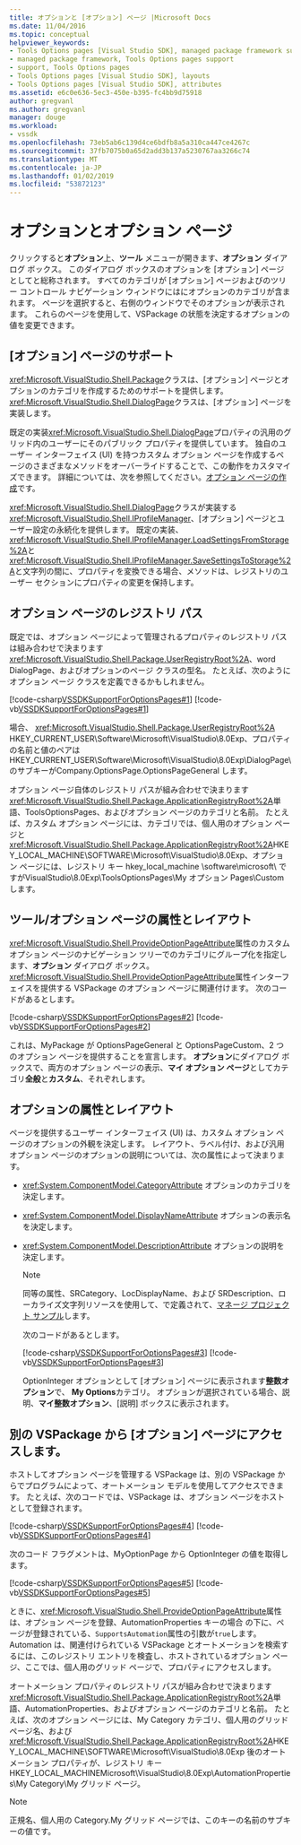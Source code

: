 ```yaml
---
title: オプションと [オプション] ページ |Microsoft Docs
ms.date: 11/04/2016
ms.topic: conceptual
helpviewer_keywords:
- Tools Options pages [Visual Studio SDK], managed package framework support
- managed package framework, Tools Options pages support
- support, Tools Options pages
- Tools Options pages [Visual Studio SDK], layouts
- Tools Options pages [Visual Studio SDK], attributes
ms.assetid: e6c0e636-5ec3-450e-b395-fc4bb9d75918
author: gregvanl
ms.author: gregvanl
manager: douge
ms.workload:
- vssdk
ms.openlocfilehash: 73eb5ab6c139d4ce6bdfb8a5a310ca447ce4267c
ms.sourcegitcommit: 37fb7075b0a65d2add3b137a5230767aa3266c74
ms.translationtype: MT
ms.contentlocale: ja-JP
ms.lasthandoff: 01/02/2019
ms.locfileid: "53872123"
---
```

# <a name="options-and-options-pages"></a>オプションとオプション ページ
クリックすると**オプション**上、**ツール** メニューが開きます、**オプション** ダイアログ ボックス。 このダイアログ ボックスのオプションを [オプション] ページとしてと総称されます。 すべてのカテゴリが [オプション] ページおよびのツリー コントロール ナビゲーション ウィンドウにはにオプションのカテゴリが含まれます。 ページを選択すると、右側のウィンドウでそのオプションが表示されます。 これらのページを使用して、VSPackage の状態を決定するオプションの値を変更できます。  
  
## <a name="support-for-options-pages"></a>[オプション] ページのサポート  
 <xref:Microsoft.VisualStudio.Shell.Package>クラスは、[オプション] ページとオプションのカテゴリを作成するためのサポートを提供します。 <xref:Microsoft.VisualStudio.Shell.DialogPage>クラスは、[オプション] ページを実装します。  
  
 既定の実装<xref:Microsoft.VisualStudio.Shell.DialogPage>プロパティの汎用のグリッド内のユーザーにそのパブリック プロパティを提供しています。 独自のユーザー インターフェイス (UI) を持つカスタム オプション ページを作成するページのさまざまなメソッドをオーバーライドすることで、この動作をカスタマイズできます。 詳細については、次を参照してください。[オプション ページの作成](../../extensibility/creating-an-options-page.md)です。  
  
 <xref:Microsoft.VisualStudio.Shell.DialogPage>クラスが実装する<xref:Microsoft.VisualStudio.Shell.IProfileManager>、[オプション] ページとユーザー設定の永続化を提供します。 既定の実装、<xref:Microsoft.VisualStudio.Shell.IProfileManager.LoadSettingsFromStorage%2A>と<xref:Microsoft.VisualStudio.Shell.IProfileManager.SaveSettingsToStorage%2A>と文字列の間に、プロパティを変換できる場合、メソッドは、レジストリのユーザー セクションにプロパティの変更を保持します。  
  
## <a name="options-page-registry-path"></a>オプション ページのレジストリ パス  
 既定では、オプション ページによって管理されるプロパティのレジストリ パスは組み合わせで決まります<xref:Microsoft.VisualStudio.Shell.Package.UserRegistryRoot%2A>、word DialogPage、およびオプションのページ クラスの型名。 たとえば、次のようにオプション ページ クラスを定義できるかもしれません。  
  
 [!code-csharp[VSSDKSupportForOptionsPages#1](../../extensibility/internals/codesnippet/CSharp/options-and-options-pages_1.cs)]
 [!code-vb[VSSDKSupportForOptionsPages#1](../../extensibility/internals/codesnippet/VisualBasic/options-and-options-pages_1.vb)]  
  
 場合、 <xref:Microsoft.VisualStudio.Shell.Package.UserRegistryRoot%2A> HKEY_CURRENT_USER\Software\Microsoft\VisualStudio\8.0Exp、プロパティの名前と値のペアは HKEY_CURRENT_USER\Software\Microsoft\VisualStudio\8.0Exp\DialogPage\ のサブキーがCompany.OptionsPage.OptionsPageGeneral します。  
  
 オプション ページ自体のレジストリ パスが組み合わせで決まります<xref:Microsoft.VisualStudio.Shell.Package.ApplicationRegistryRoot%2A>単語、ToolsOptionsPages、およびオプション ページのカテゴリと名前。 たとえば、カスタム オプション ページには、カテゴリでは、個人用のオプション ページと<xref:Microsoft.VisualStudio.Shell.Package.ApplicationRegistryRoot%2A>HKEY_LOCAL_MACHINE\SOFTWARE\Microsoft\VisualStudio\8.0Exp、オプション ページには、レジストリ キー hkey_local_machine \software\microsoft\ ですがVisualStudio\8.0Exp\ToolsOptionsPages\My オプション Pages\Custom します。  
  
## <a name="toolsoptions-page-attributes-and-layout"></a>ツール/オプション ページの属性とレイアウト  
 <xref:Microsoft.VisualStudio.Shell.ProvideOptionPageAttribute>属性のカスタム オプション ページのナビゲーション ツリーでのカテゴリにグループ化を指定します、**オプション** ダイアログ ボックス。 <xref:Microsoft.VisualStudio.Shell.ProvideOptionPageAttribute>属性インターフェイスを提供する VSPackage のオプション ページに関連付けます。 次のコードがあるとします。  
  
 [!code-csharp[VSSDKSupportForOptionsPages#2](../../extensibility/internals/codesnippet/CSharp/options-and-options-pages_2.cs)]
 [!code-vb[VSSDKSupportForOptionsPages#2](../../extensibility/internals/codesnippet/VisualBasic/options-and-options-pages_2.vb)]  
  
 これは、MyPackage が OptionsPageGeneral と OptionsPageCustom、2 つのオプション ページを提供することを宣言します。 **オプション**にダイアログ ボックスで、両方のオプション ページの表示、**マイ オプション ページ**としてカテゴリ**全般**と**カスタム**、それぞれします。  
  
## <a name="option-attributes-and-layout"></a>オプションの属性とレイアウト  
 ページを提供するユーザー インターフェイス (UI) は、カスタム オプション ページのオプションの外観を決定します。 レイアウト、ラベル付け、および汎用オプション ページのオプションの説明については、次の属性によって決まります。  
  
- <xref:System.ComponentModel.CategoryAttribute> オプションのカテゴリを決定します。  
  
- <xref:System.ComponentModel.DisplayNameAttribute> オプションの表示名を決定します。  
  
- <xref:System.ComponentModel.DescriptionAttribute> オプションの説明を決定します。  
  
  > [!NOTE]
  >  同等の属性、SRCategory、LocDisplayName、および SRDescription、ローカライズ文字列リソースを使用して、で定義されて、[マネージ プロジェクト サンプル](http://go.microsoft.com/fwlink/?LinkId=122774)します。  
  
  次のコードがあるとします。  
  
  [!code-csharp[VSSDKSupportForOptionsPages#3](../../extensibility/internals/codesnippet/CSharp/options-and-options-pages_3.cs)]
  [!code-vb[VSSDKSupportForOptionsPages#3](../../extensibility/internals/codesnippet/VisualBasic/options-and-options-pages_3.vb)]  
  
  OptionInteger オプションとして [オプション] ページに表示されます**整数オプション**で、 **My Options**カテゴリ。 オプションが選択されている場合、説明、**マイ整数オプション**、[説明] ボックスに表示されます。  
  
## <a name="accessing-options-pages-from-another-vspackage"></a>別の VSPackage から [オプション] ページにアクセスします。  
 ホストしてオプション ページを管理する VSPackage は、別の VSPackage からでプログラムによって、オートメーション モデルを使用してアクセスできます。 たとえば、次のコードでは、VSPackage は、オプション ページをホストとして登録されます。  
  
 [!code-csharp[VSSDKSupportForOptionsPages#4](../../extensibility/internals/codesnippet/CSharp/options-and-options-pages_4.cs)]
 [!code-vb[VSSDKSupportForOptionsPages#4](../../extensibility/internals/codesnippet/VisualBasic/options-and-options-pages_4.vb)]  
  
 次のコード フラグメントは、MyOptionPage から OptionInteger の値を取得します。  
  
 [!code-csharp[VSSDKSupportForOptionsPages#5](../../extensibility/internals/codesnippet/CSharp/options-and-options-pages_5.cs)]
 [!code-vb[VSSDKSupportForOptionsPages#5](../../extensibility/internals/codesnippet/VisualBasic/options-and-options-pages_5.vb)]  
  
 ときに、<xref:Microsoft.VisualStudio.Shell.ProvideOptionPageAttribute>属性は、オプション ページを登録、AutomationProperties キーの場合 の下に、ページが登録されている、`SupportsAutomation`属性の引数が`true`します。 Automation は、関連付けられている VSPackage とオートメーションを検索するには、このレジストリ エントリを検査し、ホストされているオプション ページ、ここでは、個人用のグリッド ページで、プロパティにアクセスします。  
  
 オートメーション プロパティのレジストリ パスが組み合わせで決まります<xref:Microsoft.VisualStudio.Shell.Package.ApplicationRegistryRoot%2A>単語、AutomationProperties、およびオプション ページのカテゴリと名前。 たとえば、次のオプション ページには、My Category カテゴリ、個人用のグリッド ページ名、および<xref:Microsoft.VisualStudio.Shell.Package.ApplicationRegistryRoot%2A>HKEY_LOCAL_MACHINE\SOFTWARE\Microsoft\VisualStudio\8.0Exp 後のオートメーション プロパティが、レジストリ キー HKEY_LOCAL_MACHINEMicrosoft\VisualStudio\8.0Exp\AutomationProperties\My Category\My グリッド ページ。  
  
> [!NOTE]
>  正規名、個人用の Category.My グリッド ページでは、このキーの名前のサブキーの値です。